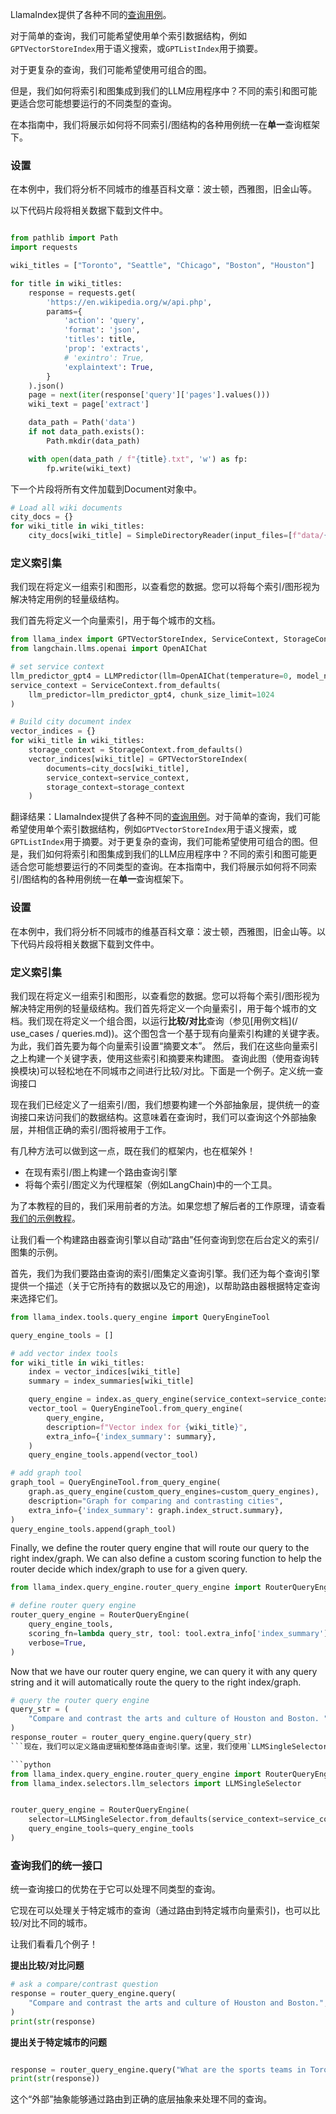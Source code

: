 LlamaIndex提供了各种不同的[查询用例](/use_cases/queries.md)。

对于简单的查询，我们可能希望使用单个索引数据结构，例如`GPTVectorStoreIndex`用于语义搜索，或`GPTListIndex`用于摘要。

对于更复杂的查询，我们可能希望使用可组合的图。

但是，我们如何将索引和图集成到我们的LLM应用程序中？不同的索引和图可能更适合您可能想要运行的不同类型的查询。

在本指南中，我们将展示如何将不同索引/图结构的各种用例统一在**单一**查询框架下。

### 设置

在本例中，我们将分析不同城市的维基百科文章：波士顿，西雅图，旧金山等。

以下代码片段将相关数据下载到文件中。

```python

from pathlib import Path
import requests

wiki_titles = ["Toronto", "Seattle", "Chicago", "Boston", "Houston"]

for title in wiki_titles:
    response = requests.get(
        'https://en.wikipedia.org/w/api.php',
        params={
            'action': 'query',
            'format': 'json',
            'titles': title,
            'prop': 'extracts',
            # 'exintro': True,
            'explaintext': True,
        }
    ).json()
    page = next(iter(response['query']['pages'].values()))
    wiki_text = page['extract']

    data_path = Path('data')
    if not data_path.exists():
        Path.mkdir(data_path)

    with open(data_path / f"{title}.txt", 'w') as fp:
        fp.write(wiki_text)

```

下一个片段将所有文件加载到Document对象中。

```python
# Load all wiki documents
city_docs = {}
for wiki_title in wiki_titles:
    city_docs[wiki_title] = SimpleDirectoryReader(input_files=[f"data/{wiki_title}.txt"]).load_data()

```


### 定义索引集

我们现在将定义一组索引和图形，以查看您的数据。您可以将每个索引/图形视为解决特定用例的轻量级结构。

我们首先将定义一个向量索引，用于每个城市的文档。

```python
from llama_index import GPTVectorStoreIndex, ServiceContext, StorageContext
from langchain.llms.openai import OpenAIChat

# set service context
llm_predictor_gpt4 = LLMPredictor(llm=OpenAIChat(temperature=0, model_name="gpt-4"))
service_context = ServiceContext.from_defaults(
    llm_predictor=llm_predictor_gpt4, chunk_size_limit=1024
)

# Build city document index
vector_indices = {}
for wiki_title in wiki_titles:
    storage_context = StorageContext.from_defaults()
    vector_indices[wiki_title] = GPTVectorStoreIndex(
        documents=city_docs[wiki_title],
        service_context=service_context,
        storage_context=storage_context
    )

```

翻译结果：LlamaIndex提供了各种不同的[查询用例](/use_cases/queries.md)。对于简单的查询，我们可能希望使用单个索引数据结构，例如`GPTVectorStoreIndex`用于语义搜索，或`GPTListIndex`用于摘要。对于更复杂的查询，我们可能希望使用可组合的图。但是，我们如何将索引和图集成到我们的LLM应用程序中？不同的索引和图可能更适合您可能想要运行的不同类型的查询。在本指南中，我们将展示如何将不同索引/图结构的各种用例统一在**单一**查询框架下。

### 设置

在本例中，我们将分析不同城市的维基百科文章：波士顿，西雅图，旧金山等。以下代码片段将相关数据下载到文件中。

### 定义索引集

我们现在将定义一组索引和图形，以查看您的数据。您可以将每个索引/图形视为解决特定用例的轻量级结构。我们首先将定义一个向量索引，用于每个城市的文档。我们现在将定义一个组合图，以运行**比较/对比**查询（参见[用例文档](/ use_cases / queries.md))。这个图包含一个基于现有向量索引构建的关键字表。
为此，我们首先要为每个向量索引设置“摘要文本”。
然后，我们在这些向量索引之上构建一个关键字表，使用这些索引和摘要来构建图。
查询此图（使用查询转换模块)可以轻松地在不同城市之间进行比较/对比。下面是一个例子。定义统一查询接口

现在我们已经定义了一组索引/图，我们想要构建一个外部抽象层，提供统一的查询接口来访问我们的数据结构。这意味着在查询时，我们可以查询这个外部抽象层，并相信正确的索引/图将被用于工作。

有几种方法可以做到这一点，既在我们的框架内，也在框架外！
- 在现有索引/图上构建一个路由查询引擎
- 将每个索引/图定义为代理框架（例如LangChain)中的一个工具。

为了本教程的目的，我们采用前者的方法。如果您想了解后者的工作原理，请查看[我们的示例教程](/guides/tutorials/building_a_chatbot.md)。

让我们看一个构建路由器查询引擎以自动“路由”任何查询到您在后台定义的索引/图集的示例。

首先，我们为我们要路由查询的索引/图集定义查询引擎。我们还为每个查询引擎提供一个描述（关于它所持有的数据以及它的用途)，以帮助路由器根据特定查询来选择它们。

```python
from llama_index.tools.query_engine import QueryEngineTool

query_engine_tools = []

# add vector index tools
for wiki_title in wiki_titles:
    index = vector_indices[wiki_title]
    summary = index_summaries[wiki_title]

    query_engine = index.as_query_engine(service_context=service_context)
    vector_tool = QueryEngineTool.from_query_engine(
        query_engine,
        description=f"Vector index for {wiki_title}",
        extra_info={'index_summary': summary},
    )
    query_engine_tools.append(vector_tool)

# add graph tool
graph_tool = QueryEngineTool.from_query_engine(
    graph.as_query_engine(custom_query_engines=custom_query_engines),
    description="Graph for comparing and contrasting cities",
    extra_info={'index_summary': graph.index_struct.summary},
)
query_engine_tools.append(graph_tool)
```

Finally, we define the router query engine that will route our query to the right index/graph. We can also define a custom scoring function to help the router decide which index/graph to use for a given query.

```python
from llama_index.query_engine.router_query_engine import RouterQueryEngine

# define router query engine
router_query_engine = RouterQueryEngine(
    query_engine_tools,
    scoring_fn=lambda query_str, tool: tool.extra_info['index_summary']['coverage'],
    verbose=True,
)
```

Now that we have our router query engine, we can query it with any query string and it will automatically route the query to the right index/graph.

```python
# query the router query engine
query_str = (
    "Compare and contrast the arts and culture of Houston and Boston. "
)
response_router = router_query_engine.query(query_str)
```现在，我们可以定义路由逻辑和整体路由查询引擎。这里，我们使用`LLMSingleSelector`，它使用LLM来选择底层查询引擎来路由查询。

```python
from llama_index.query_engine.router_query_engine import RouterQueryEngine
from llama_index.selectors.llm_selectors import LLMSingleSelector


router_query_engine = RouterQueryEngine(
    selector=LLMSingleSelector.from_defaults(service_context=service_context),
    query_engine_tools=query_engine_tools
)
```

### 查询我们的统一接口

统一查询接口的优势在于它可以处理不同类型的查询。

它现在可以处理关于特定城市的查询（通过路由到特定城市向量索引)，也可以比较/对比不同的城市。

让我们看看几个例子！

**提出比较/对比问题**

```python
# ask a compare/contrast question
response = router_query_engine.query(
    "Compare and contrast the arts and culture of Houston and Boston.",
)
print(str(response)
```


**提出关于特定城市的问题**

```python

response = router_query_engine.query("What are the sports teams in Toronto?")
print(str(response))

```

这个“外部”抽象能够通过路由到正确的底层抽象来处理不同的查询。